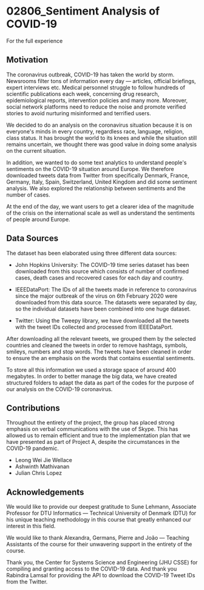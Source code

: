 # 02806_Sentiment Analysis of COVID-19

For the full experience

## Motivation

The coronavirus outbreak, COVID-19 has taken the world by storm. Newsrooms filter tons of information every day — articles, official briefings, expert interviews etc. Medical personnel struggle to follow hundreds of scientific publications each week, concerning drug research, epidemiological reports, intervention policies and many more. Moreover, social network platforms need to reduce the noise and promote verified stories to avoid nurturing misinformed and terrified users.

We decided to do an analysis on the coronavirus situation because it is on everyone's minds in every country, regardless race, language, religion, class status. It has brought the world to its knees and while the situation still remains uncertain, we thought there was good value in doing some analysis on the current situation.

In addition, we wanted to do some text analytics to understand people's sentiments on the COVID-19 situation around Europe. We therefore downloaded tweets data from Twitter from specifically Denmark, France, Germany, Italy, Spain, Switzerland, United Kingdom and did some sentiment analysis. We also explored the relationship between sentiments and the number of cases.

At the end of the day, we want users to get a clearer idea of the magnitude of the crisis on the international scale as well as understand the sentiments of people around Europe.

## Data Sources

The dataset has been elaborated using three different data sources:

- John Hopkins University: The COVID-19 time series dataset has been downloaded from this source which consists of number of confirmed cases, death cases and recovered cases for each day and country. 


- IEEEDataPort: The IDs of all the tweets made in reference to coronavirus since the major outbreak of the virus on 6th February 2020 were downloaded from  this data source. The datasets were separated by day, so the individual datasets have been combined into one huge dataset. 


- Twitter: Using the Tweepy library, we have downloaded all the tweets with the tweet IDs collected and processed from IEEEDataPort. 

After downloading all the relevant tweets, we grouped them by the selected countries and cleaned the tweets in order to remove hashtags, symbols, smileys, numbers and stop words. The tweets have been cleaned in order to ensure the an emphasis on the words that contains essential sentiments. 

To store all this information we used a storage space of around 400 megabytes. In order to better manage the big data, we have created structured folders to adapt the data as part of the codes for the purpose of our analysis on the COVID-19 coronavirus.

## Contributions

Throughout the entirety of the project, the group has placed strong emphasis on verbal communications with the use of Skype. This has allowed us to remain efficient and true to the implementation plan that we have presented as part of Project A, despite the circumstances in the COVID-19 pandemic. 

- Leong Wei Jie Wellace
- Ashwinth Mathivanan
- Julian Chris Lopez

## Acknowledgements

We would like to provide our deepest gratitude to Sune Lehmann, Associate Professor for DTU Informatics — Technical University of Denmark (DTU) for his unique teaching methodology in this course that greatly enhanced our interest in this field. 

We would like to thank Alexandra, Germans, Pierre and João — Teaching Assistants of the course for their unwavering support in the entirety of the course. 

Thank you, the Center for Systems Science and Engineering (JHU CSSE) for compiling and granting access to the COVID-19 data. And thank you Rabindra Lamsal for providing the API to download the COVID-19 Tweet IDs from the Twitter. 

